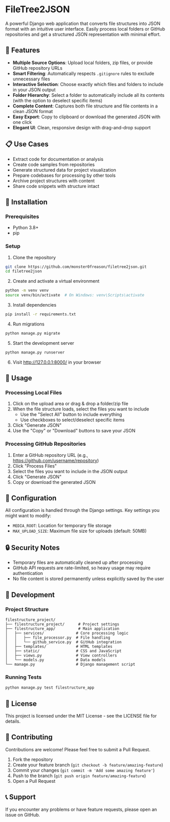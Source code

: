 # FileTree2JSON

A powerful Django web application that converts file structures into JSON format with an intuitive user interface. Easily process local folders or GitHub repositories and get a structured JSON representation with minimal effort.

## 🌟 Features

- **Multiple Source Options**: Upload local folders, zip files, or provide GitHub repository URLs
- **Smart Filtering**: Automatically respects `.gitignore` rules to exclude unnecessary files
- **Interactive Selection**: Choose exactly which files and folders to include in your JSON output
- **Folder Hierarchy**: Select a folder to automatically include all its contents (with the option to deselect specific items)
- **Complete Content**: Captures both file structure and file contents in a clean JSON format
- **Easy Export**: Copy to clipboard or download the generated JSON with one click
- **Elegant UI**: Clean, responsive design with drag-and-drop support

## 📋 Use Cases

- Extract code for documentation or analysis
- Create code samples from repositories
- Generate structured data for project visualization
- Prepare codebases for processing by other tools
- Archive project structures with content
- Share code snippets with structure intact

## 🚀 Installation

### Prerequisites
- Python 3.8+
- pip

### Setup

1. Clone the repository
```bash
git clone https://github.com/monster0freason/filetree2json.git
cd filetree2json
```

2. Create and activate a virtual environment
```bash
python -m venv venv
source venv/bin/activate  # On Windows: venv\Scripts\activate
```

3. Install dependencies
```bash
pip install -r requirements.txt
```

4. Run migrations
```bash
python manage.py migrate
```

5. Start the development server
```bash
python manage.py runserver
```

6. Visit http://127.0.0.1:8000/ in your browser

## 🧰 Usage

### Processing Local Files

1. Click on the upload area or drag & drop a folder/zip file
2. When the file structure loads, select the files you want to include
   - Use the "Select All" button to include everything
   - Use checkboxes to select/deselect specific items
3. Click "Generate JSON"
4. Use the "Copy" or "Download" buttons to save your JSON

### Processing GitHub Repositories

1. Enter a GitHub repository URL (e.g., https://github.com/username/repository)
2. Click "Process Files"
3. Select the files you want to include in the JSON output
4. Click "Generate JSON"
5. Copy or download the generated JSON

## 🔧 Configuration

All configuration is handled through the Django settings. Key settings you might want to modify:

- `MEDIA_ROOT`: Location for temporary file storage
- `MAX_UPLOAD_SIZE`: Maximum file size for uploads (default: 50MB)

## 🔒 Security Notes

- Temporary files are automatically cleaned up after processing
- GitHub API requests are rate-limited, so heavy usage may require authentication
- No file content is stored permanently unless explicitly saved by the user

## 🧪 Development

### Project Structure

```
filestructure_project/
├── filestructure_project/      # Project settings
├── filestructure_app/          # Main application
│   ├── services/              # Core processing logic
│   │   ├── file_processor.py  # File handling
│   │   └── github_service.py  # GitHub integration
│   ├── templates/             # HTML templates
│   ├── static/                # CSS and JavaScript
│   ├── views.py               # View controllers
│   └── models.py              # Data models
└── manage.py                  # Django management script
```

### Running Tests

```bash
python manage.py test filestructure_app
```

## 📄 License

This project is licensed under the MIT License - see the LICENSE file for details.

## 🤝 Contributing

Contributions are welcome! Please feel free to submit a Pull Request.

1. Fork the repository
2. Create your feature branch (`git checkout -b feature/amazing-feature`)
3. Commit your changes (`git commit -m 'Add some amazing feature'`)
4. Push to the branch (`git push origin feature/amazing-feature`)
5. Open a Pull Request

## 📞 Support

If you encounter any problems or have feature requests, please open an issue on GitHub.

